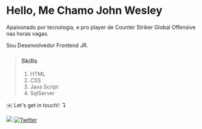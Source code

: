 # Hello, Me Chamo John Wesley

Apaixonado por tecnologia, e pro player de Counter Striker Global Offensive nas horas vagas.

Sou Desenvolvedor Frontend JR.

>### Skills
> 1. HTML
> 2. CSS
> 3. Java Script
> 4. SqlServer


<p align="left">
  ✉️ Let's get in touch!: ↴
</p>

<p align="left">
  <a href="johnwesley12123@gmail.com">
   <img src="https://img.shields.io/badge/e‑mail-D14836.svg?style=for-the-badge&logo=GMail&logoColor=white"/></a>

  <a href="https://twitter.com/" target="_blank">
  <img alt="Twitter" src="https://img.shields.io/badge/twitter-%231DA1F2.svg?&style=for-the-badge&logo=twitter&logoColor=white" /></a>
  
   
</p>

